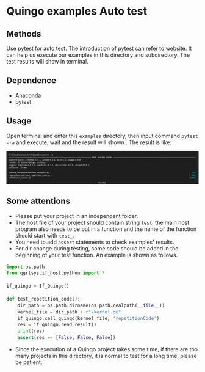 # Quingo examples Auto test

## Methods
Use pytest for auto test. The introduction of pytest can refer to [website](https://docs.pytest.org/en/latest/). It can help us execute our examples in this directory and subdirectory. The test results will show in terminal.

## Dependence
- Anaconda
- pytest


## Usage
Open terminal and enter this `examples` directory, then input command ```pytest -ra``` and execute, wait and the result will shown . The result is like:

![test_result.jpg](test_result.jpg)


## Some attentions
- Please put your project in an independent folder.
- The host file of your project should contain string `test`, the main host program also needs to be put in a function and the name of the function should start with `test_`. 
- You need to add `assert` statements to check examples' results.
- For dir change during testing, some code should be added in the beginning of your test function. An example is shown as follows.
```python
import os.path
from qgrtsys.if_host.python import *

if_quingo = If_Quingo()

def test_repetition_code():
	dir_path = os.path.dirname(os.path.realpath(__file__))
	kernel_file = dir_path + r"\kernel.qu"
	if_quingo.call_quingo(kernel_file, 'repetitionCode')
	res = if_quingo.read_result()
	print(res)
	assert(res == [False, False, False])
``` 
- Since the execution of a Quingo project takes some time, if there are too many projects in this directory, it is normal to test for a long time, please be patient.
